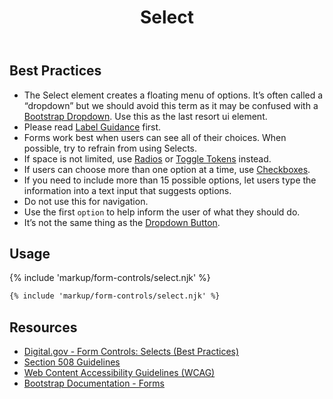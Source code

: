 ﻿---
title: Select
summary: Select allows the user to select an option from a group of similar options.
tags: forms
layout: guide
eleventyNavigation:
  key: Select
  parent: Form Controls
  order: 9
  excerpt: Select allows the user to select an option from a group of similar options.
  img: /img/illustrations/illus-select.svg
---

## Best Practices

- The Select element creates a floating menu of options. It’s often called a “dropdown” but we should avoid this term as it may be confused with a <a href="https://getbootstrap.com/docs/4.5/components/dropdowns/" target="_blank">Bootstrap Dropdown</a>. Use this as the last resort ui element.
- Please read [Label Guidance](/form-controls/labels-guidance) first.
- Forms work best when users can see all of their choices. When possible, try to refrain from using Selects. 
- If space is not limited, use [Radios](/form-controls/radios) or [Toggle Tokens](/form-controls/toggle-tokens) instead.
- If users can choose more than one option at a time, use [Checkboxes](/form-controls/checkboxes).
- If you need to include more than 15 possible options, let users type the information into a text input that suggests options.
- Do not use this for navigation.
- Use the first `option` to help inform the user of what they should do.
- It’s not the same thing as the [Dropdown Button](/components/buttons/#dropdown-buttons).

## Usage

{% include 'markup/form-controls/select.njk' %}

``` html
{% include 'markup/form-controls/select.njk' %}
```

## Resources
* <a href="https://designsystem.digital.gov/components/form-controls/#dropdown" target="_blank">Digital.gov - Form Controls: Selects (Best Practices)</a>
* <a href="https://www.section508.gov/" target="_blank">Section 508 Guidelines</a>
* <a href="https://www.w3.org/TR/WCAG21/" target="_blank">Web Content Accessibility Guidelines (WCAG)</a>
* <a href="https://getbootstrap.com/docs/4.5/components/forms/" target="_blank">Bootstrap Documentation - Forms</a>
